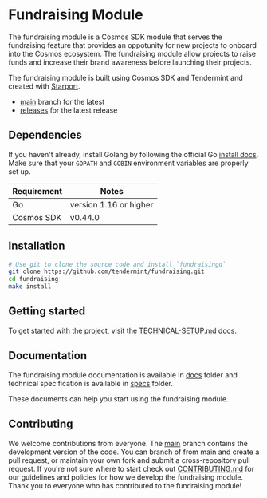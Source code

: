 # Fundraising Module

The fundraising module is a Cosmos SDK module that serves the fundraising feature that provides an oppotunity for new projects to onboard into the Cosmos ecosystem. The fundraising module allow projects to raise funds and increase their brand awareness before launching their projects. 

The fundraising module is built using Cosmos SDK and Tendermint and created with [Starport](https://github.com/tendermint/starport).

- [main](https://github.com/tendermint/fundraising/tree/main) branch for the latest 
- [releases](https://github.com/tendermint/fundraising/releases) for the latest release

## Dependencies

If you haven't already, install Golang by following the official Go [install docs](https://golang.org/doc/install). Make sure that your `GOPATH` and `GOBIN` environment variables are properly set up.

Requirement | Notes
----------- | -----------------
Go          | version 1.16 or higher
Cosmos SDK  | v0.44.0

## Installation

```bash
# Use git to clone the source code and install `fundraisingd`
git clone https://github.com/tendermint/fundraising.git
cd fundraising
make install
```

## Getting started

To get started with the project, visit the [TECHNICAL-SETUP.md](./TECHNICAL-SETUP.md) docs.

## Documentation

The fundraising module documentation is available in [docs](./docs) folder and technical specification is available in [specs](https://github.com/tendermint/fundraising/blob/main/x/fundraising/spec/README.md) folder. 

These documents can help you start using the fundraising module.

## Contributing

We welcome contributions from everyone. The [main](https://github.com/tendermint/fundraising/tree/main) branch contains the development version of the code. You can branch of from main and create a pull request, or maintain your own fork and submit a cross-repository pull request. If you're not sure where to start check out [CONTRIBUTING.md](./CONTRIBUTING.md) for our guidelines and policies for how we develop the fundraising module. Thank you to everyone who has contributed to the fundraising module!

